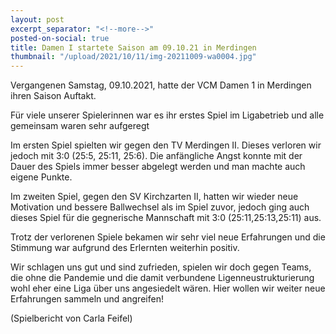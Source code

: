 ```yaml
---
layout: post
excerpt_separator: "<!--more-->"
posted-on-social: true
title: Damen I startete Saison am 09.10.21 in Merdingen
thumbnail: "/upload/2021/10/11/img-20211009-wa0004.jpg"
---
```

Vergangenen Samstag, 09.10.2021, hatte der VCM Damen 1 in Merdingen ihren Saison Auftakt.

Für viele unserer Spielerinnen war es ihr erstes Spiel im Ligabetrieb und alle gemeinsam waren sehr aufgeregt

Im ersten Spiel spielten wir gegen den TV Merdingen II. Dieses verloren wir jedoch mit 3:0 (25:5, 25:11, 25:6). Die anfängliche Angst konnte mit der Dauer des Spiels immer besser abgelegt werden und man machte auch eigene Punkte.

Im zweiten Spiel, gegen den SV Kirchzarten II, hatten wir wieder neue Motivation und bessere Ballwechsel als im Spiel zuvor, jedoch ging auch dieses Spiel für die gegnerische Mannschaft mit 3:0 (25:11,25:13,25:11) aus.

Trotz der verlorenen Spiele bekamen wir sehr viel neue Erfahrungen und die Stimmung war aufgrund des Erlernten weiterhin positiv.

Wir schlagen uns gut und sind zufrieden, spielen wir doch gegen Teams, die ohne die Pandemie und die damit verbundene Ligenneustrukturierung wohl eher eine Liga über uns angesiedelt wären. Hier wollen wir weiter neue Erfahrungen sammeln und angreifen!

(Spielbericht von Carla Feifel)
